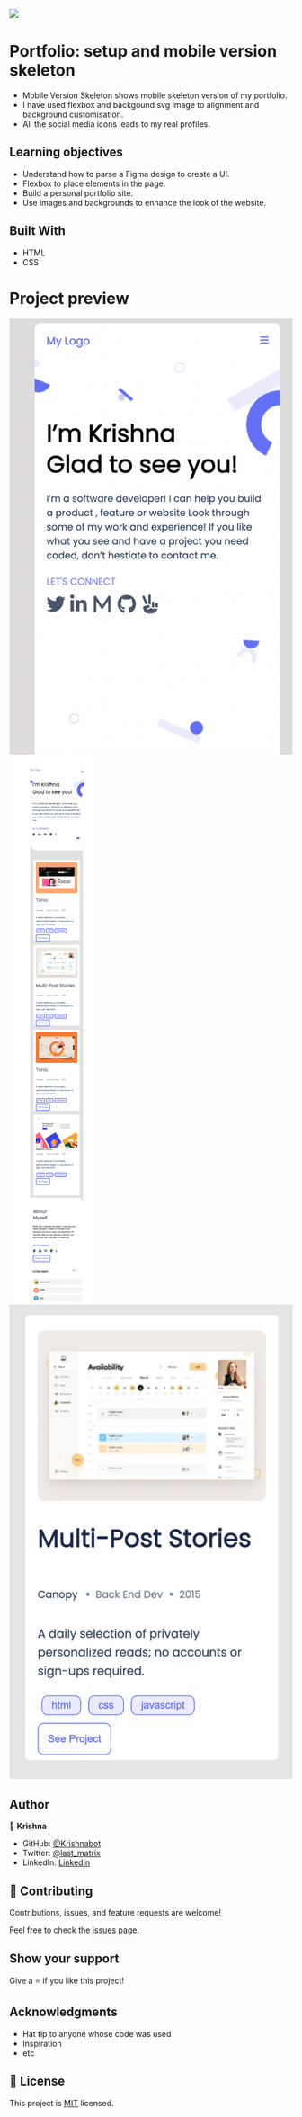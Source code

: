![](https://img.shields.io/badge/Microverse-blueviolet)

# Portfolio: setup and mobile version skeleton

- Mobile Version Skeleton  shows mobile skeleton version of my portfolio.
- I have used flexbox and backgound svg image to alignment and background customisation. 
- All the social media icons leads to my real profiles. 

## Learning objectives
- Understand how to parse a Figma design to create a UI.
- Flexbox to place elements in the page.
- Build a personal portfolio site.
- Use images and backgrounds to enhance the look of the website.



## Built With

- HTML
- CSS

# Project preview

![](src/ScreenShot.png)
![](src/snapshor-2.png)
![](src/snapshot-1.png)

## Author

👤 **Krishna**

- GitHub: [@Krishnabot](https://github.com/Krishnabot)
- Twitter: [@last_matrix](https://twitter.com/last_matrix)
- LinkedIn: [LinkedIn](https://www.linkedin.com/in/krishna-prasad-acharya-3596bb130/)


## 🤝 Contributing

Contributions, issues, and feature requests are welcome!

Feel free to check the [issues page](../../issues/).

## Show your support

Give a ⭐️ if you like this project!

## Acknowledgments

- Hat tip to anyone whose code was used
- Inspiration
- etc

## 📝 License

This project is [MIT](./MIT.md) licensed.
